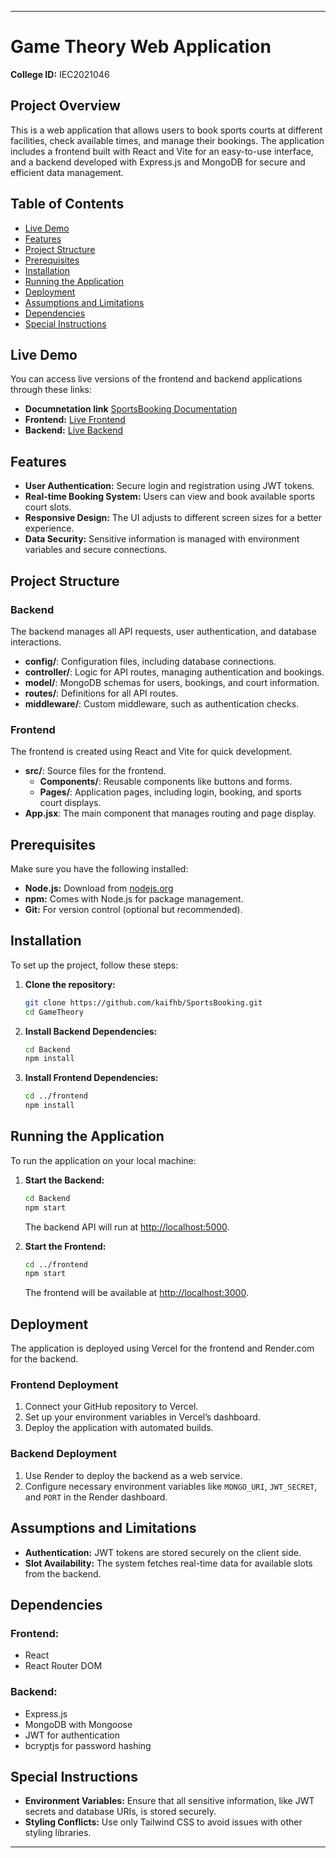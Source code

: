 
---

# Game Theory Web Application

**College ID:** IEC2021046

## Project Overview

This is a web application that allows users to book sports courts at different facilities, check available times, and manage their bookings. The application includes a frontend built with React and Vite for an easy-to-use interface, and a backend developed with Express.js and MongoDB for secure and efficient data management.

## Table of Contents

- [Live Demo](#live-demo)
- [Features](#features)
- [Project Structure](#project-structure)
- [Prerequisites](#prerequisites)
- [Installation](#installation)
- [Running the Application](#running-the-application)
- [Deployment](#deployment)
- [Assumptions and Limitations](#assumptions-and-limitations)
- [Dependencies](#dependencies)
- [Special Instructions](#special-instructions)

## Live Demo

You can access live versions of the frontend and backend applications through these links:
- **Documnetation link** [SportsBooking Documentation](https://drive.google.com/file/d/1sSQnFmCiQPu-fqNYm9ycVu4-UYPp1WhX/view?usp=drive_link)
- **Frontend:** [Live Frontend](https://sports-booking-frontend.vercel.app)
- **Backend:** [Live Backend](https://game-theory-backend.onrender.com)

## Features

- **User Authentication:** Secure login and registration using JWT tokens.
- **Real-time Booking System:** Users can view and book available sports court slots.
- **Responsive Design:** The UI adjusts to different screen sizes for a better experience.
- **Data Security:** Sensitive information is managed with environment variables and secure connections.

## Project Structure

### Backend

The backend manages all API requests, user authentication, and database interactions.

- **config/**: Configuration files, including database connections.
- **controller/**: Logic for API routes, managing authentication and bookings.
- **model/**: MongoDB schemas for users, bookings, and court information.
- **routes/**: Definitions for all API routes.
- **middleware/**: Custom middleware, such as authentication checks.

### Frontend

The frontend is created using React and Vite for quick development.

- **src/**: Source files for the frontend.
  - **Components/**: Reusable components like buttons and forms.
  - **Pages/**: Application pages, including login, booking, and sports court displays.
- **App.jsx**: The main component that manages routing and page display.

## Prerequisites

Make sure you have the following installed:

- **Node.js:** Download from [nodejs.org](https://nodejs.org)
- **npm:** Comes with Node.js for package management.
- **Git:** For version control (optional but recommended).

## Installation

To set up the project, follow these steps:

1. **Clone the repository:**

   ```bash
   git clone https://github.com/kaifhb/SportsBooking.git
   cd GameTheory
   ```

2. **Install Backend Dependencies:**

   ```bash
   cd Backend
   npm install
   ```

3. **Install Frontend Dependencies:**

   ```bash
   cd ../frontend
   npm install
   ```

## Running the Application

To run the application on your local machine:

1. **Start the Backend:**

   ```bash
   cd Backend
   npm start
   ```

   The backend API will run at [http://localhost:5000](http://localhost:5000).

2. **Start the Frontend:**

   ```bash
   cd ../frontend
   npm start
   ```

   The frontend will be available at [http://localhost:3000](http://localhost:3000).

## Deployment

The application is deployed using Vercel for the frontend and Render.com for the backend.

### Frontend Deployment

1. Connect your GitHub repository to Vercel.
2. Set up your environment variables in Vercel’s dashboard.
3. Deploy the application with automated builds.

### Backend Deployment

1. Use Render to deploy the backend as a web service.
2. Configure necessary environment variables like `MONGO_URI`, `JWT_SECRET`, and `PORT` in the Render dashboard.

## Assumptions and Limitations

- **Authentication:** JWT tokens are stored securely on the client side.
- **Slot Availability:** The system fetches real-time data for available slots from the backend.

## Dependencies

### Frontend:

- React
- React Router DOM

### Backend:

- Express.js
- MongoDB with Mongoose
- JWT for authentication
- bcryptjs for password hashing

## Special Instructions

- **Environment Variables:** Ensure that all sensitive information, like JWT secrets and database URIs, is stored securely.
- **Styling Conflicts:** Use only Tailwind CSS  to avoid issues with other styling libraries.

---

